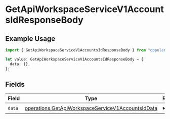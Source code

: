 # GetApiWorkspaceServiceV1AccountsIdResponseBody

## Example Usage

```typescript
import { GetApiWorkspaceServiceV1AccountsIdResponseBody } from "oppulence-backend-sdk/models/operations";

let value: GetApiWorkspaceServiceV1AccountsIdResponseBody = {
  data: {},
};
```

## Fields

| Field                                                                                                                  | Type                                                                                                                   | Required                                                                                                               | Description                                                                                                            |
| ---------------------------------------------------------------------------------------------------------------------- | ---------------------------------------------------------------------------------------------------------------------- | ---------------------------------------------------------------------------------------------------------------------- | ---------------------------------------------------------------------------------------------------------------------- |
| `data`                                                                                                                 | [operations.GetApiWorkspaceServiceV1AccountsIdData](../../models/operations/getapiworkspaceservicev1accountsiddata.md) | :heavy_check_mark:                                                                                                     | N/A                                                                                                                    |